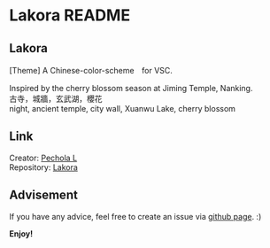 # Lakora README

## Lakora
[Theme] A Chinese-color-scheme　for VSC.

Inspired by the cherry blossom season at Jiming Temple, Nanking.  
古寺，城牆，玄武湖，櫻花  
night, ancient temple, city wall, Xuanwu Lake, cherry blossom  


## Link
Creator: [Pechola L](https://github.com/PecholaL)  
Repository: [Lakora](https://github.com/PecholaL)  

## Advisement
If you have any advice, feel free to create an issue via [github page](https://github.com/PecholaL/Lakora/issues). :)

**Enjoy!**
